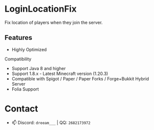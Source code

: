 # LoginLocationFix

Fix location of players when they join the server.

## Features

- Highly Optimized

Compatibility

- Support Java 8 and higher
- Support 1.8.x - Latest Minecraft version (1.20.3)
- Compatible with Spigot / Paper / Paper Forks / Forge+Bukkit Hybrid Server
- Folia Support

# Contact

- 📫 Discord: `dreeam___` | QQ: `2682173972`
